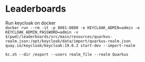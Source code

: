 # Leaderboards

Run keycloak on docker  
`docker run --rm -it -p 8081:8080 -e KEYCLOAK_ADMIN=admin -e KEYCLOAK_ADMIN_PASSWORD=admin -v $(pwd)/leaderboards/src/main/resources/quarkus-realm.json:/opt/keycloak/data/import/quarkus-realm.json quay.io/keycloak/keycloak:19.0.3 start-dev --import-realm`

`kc.sh --dir /export --users realm_file --realm Quarkus`